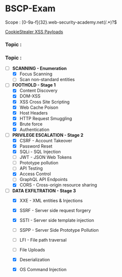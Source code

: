 # BSCP-Exam

Scope : [0-9a-f]{32}\.web-security-academy\.net(/.*)?$

<a href="https://github.com/botesjuan/Burp-Suite-Certified-Practitioner-Exam-Study/blob/5cbfeb2a11577ad62a31f72635a000bf5dcce293/payloads/CookieStealer-Payloads.md">CookieStealer XSS Payloads</a>

### Topic : 

### Topic :
- [ ] **SCANNING - Enumeration**
	- [x] Focus Scanning
	- [ ] Scan non-standard entities
- [ ] **FOOTHOLD - Stage 1**
	- [x] Content Discovery
	- [x] DOM-XSS
	- [x] XSS Cross Site Scripting
	- [x] Web Cache Poison
	- [x] Host Headers
	- [x] HTTP Request Smuggling
	- [x] Brute force
	- [x] Authentication
- [ ] **PRIVILEGE ESCALATION - Stage 2**
	- [x] CSRF - Account Takeover
	- [x] Password Reset
	- [x] SQLi - SQL Injection
	- [ ] JWT - JSON Web Tokens
	- [ ] Prototype pollution
	- [ ] API Testing
	- [x] Access Control
	- [ ] GraphQL API Endpoints
	- [x] CORS - Cross-origin resource sharing
- [ ] **DATA EXFILTRATION - Stage 3**
	- [x] XXE - XML entities & Injections
	- [x] SSRF - Server side request forgery
	- [x] SSTI - Server side template injection
	- [ ] SSPP - Server Side Prototype Pollution
	- [ ] LFI - File path traversal
	- [ ] File Uploads
	- [x] Deserialization
	- [x] OS Command Injection










